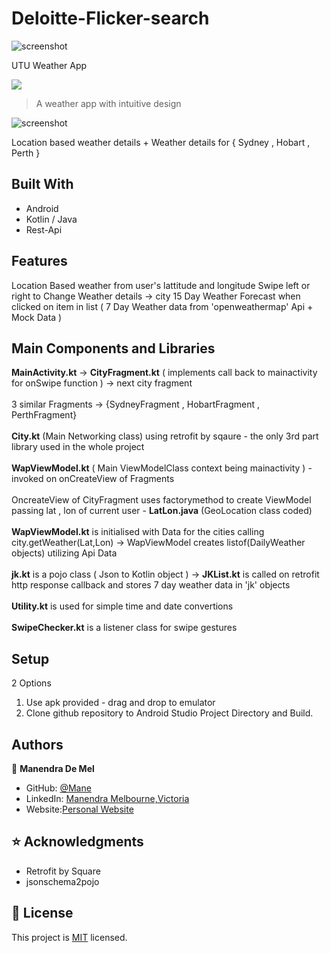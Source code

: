 #  Deloitte-Flicker-search 
![screenshot](./app/src/main/res/drawable/utuwap.png)  

UTU Weather App

![](https://img.shields.io/badge/Code-Kotlin%2FJava-brightgreen)

> A weather app with intuitive design

![screenshot](./utuwapgif.gif)

Location based weather details + Weather details for { Sydney , Hobart , Perth }

## Built With

- Android
- Kotlin / Java
- Rest-Api

## Features

Location Based weather from user's lattitude and longitude
Swipe left or right to Change Weather details -> city
15 Day Weather Forecast when clicked on item in list ( 7 Day Weather data from 'openweathermap' Api + Mock Data )


## Main Components and Libraries

**MainActivity.kt** -> **CityFragment.kt** ( implements call back to mainactivity for onSwipe function ) -> next city fragment<br/><br/>
3 similar Fragments -> {SydneyFragment , HobartFragment , PerthFragment}<br/><br/>
**City.kt** (Main Networking class) using retrofit by sqaure - the only 3rd part library used in the whole project<br/><br/>
**WapViewModel.kt** ( Main ViewModelClass context being mainactivity ) - invoked on onCreateView of Fragments<br/><br/>
OncreateView of CityFragment uses factorymethod to create ViewModel passing lat , lon of current user - **LatLon.java** (GeoLocation class coded)<br/><br/>
**WapViewModel.kt** is initialised with Data for the cities calling city.getWeather(Lat,Lon) -> WapViewModel creates listof(DailyWeather objects) utilizing Api Data<br/><br/>
**jk.kt** is a pojo class ( Json to Kotlin object ) -> **JKList.kt** is called on retrofit http response callback and stores 7 day weather data in 'jk' objects<br/><br/>
**Utility.kt** is used for simple time and date convertions<br/><br/>
**SwipeChecker.kt** is a listener class for swipe gestures


## Setup

2 Options
1. Use apk provided - drag and drop to emulator 
2. Clone github repository to Android Studio Project Directory and Build.




## Authors

👤 **Manendra De Mel**

- GitHub: [@Mane](https://github.com/ManendraDeMel)
- LinkedIn: [Manendra Melbourne,Victoria](https://www.linkedin.com/in/manendra-de-mel)
- Website:[Personal Website](https://mnc22.com)

## ⭐️ Acknowledgments

- Retrofit by Square
- jsonschema2pojo

## 📝 License

This project is [MIT](lic.url) licensed.
